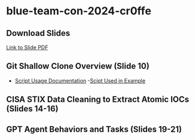 # blue-team-con-2024-cr0ffe

## Download Slides
[Link to Slide PDF](https://github.com/cr0ffe/blue-team-con-2024-cr0ffe/blob/main/blueteam_con_presentation_x2024_comp.pdf)

## Git Shallow Clone Overview (Slide 10)
- [Script Usage Documentation](https://github.com/cr0ffe/blue-team-con-2024-cr0ffe/blob/main/git-shallow-clone-usage.md)
-[Scipt Used in Example](https://github.com/cr0ffe/blue-team-con-2024-cr0ffe/blob/main/github-shallow-clone.py)

## CISA STIX Data Cleaning to Extract Atomic IOCs (Slides 14-16)

## GPT Agent Behaviors and Tasks (Slides 19-21)
